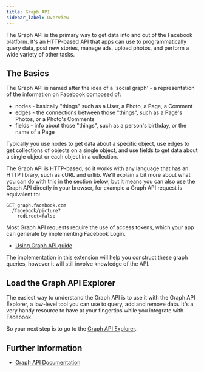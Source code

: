```yaml
---
title: Graph API
sidebar_label: Overview
---
```


The Graph API is the primary way to get data into and out of the Facebook platform. It's an HTTP-based API that apps can use to programmatically query data, post new stories, manage ads, upload photos, and perform a wide variety of other tasks.


## The Basics

The Graph API is named after the idea of a 'social graph' - a representation of the information on Facebook composed of:

- nodes - basically "things" such as a User, a Photo, a Page, a Comment
- edges - the connections between those "things", such as a Page's Photos, or a Photo's Comments
- fields - info about those "things", such as a person's birthday, or the name of a Page

Typically you use nodes to get data about a specific object, use edges to get collections of objects on a single object, and use fields to get data about a single object or each object in a collection.

The Graph API is HTTP-based, so it works with any language that has an HTTP library, such as cURL and urllib. We'll explain a bit more about what you can do with this in the section below, but it means you can also use the Graph API directly in your browser, for example a Graph API request is equivalent to:

```
GET graph.facebook.com
  /facebook/picture?
    redirect=false
```

Most Graph API requests require the use of access tokens, which your app can generate by implementing Facebook Login.

- [Using Graph API guide](https://developers.facebook.com/docs/graph-api/using-graph-api/)


The implementation in this extension will help you construct these graph queries, however it will still involve knowledge of the API.


## Load the Graph API Explorer

The easiest way to understand the Graph API is to use it with the Graph API Explorer, a low-level tool you can use to query, add and remove data. It's a very handy resource to have at your fingertips while you integrate with Facebook. 

So your next step is to go to the [Graph API Explorer](https://developers.facebook.com/tools/explorer).


## Further Information

- [Graph API Documentation](https://developers.facebook.com/docs/graph-api)
